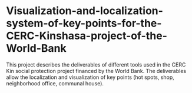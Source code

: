 # Visualization-and-localization-system-of-key-points-for-the-CERC-Kinshasa-project-of-the-World-Bank
This project describes the deliverables of different tools used in the CERC Kin social protection project financed by the World Bank. The deliverables allow the localization and visualization of key points (hot spots, shop, neighborhood office, communal house).
